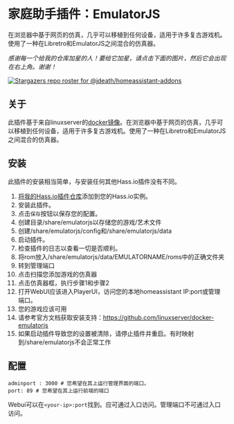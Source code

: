 # 家庭助手插件：EmulatorJS
 在浏览器中基于网页的仿真，几乎可以移植到任何设备，适用于许多复古游戏机。使用了一种在Libretro和EmulatorJS之间混合的仿真器。
 
_感谢每一个给我的仓库加星的人！要给它加星，请点击下面的图片，然后它会出现在右上角。谢谢！_

[![Stargazers repo roster for @jdeath/homeassistant-addons](https://reporoster.com/stars/jdeath/homeassistant-addons)](https://github.com/jdeath/homeassistant-addons/stargazers)

## 关于

此插件基于来自linuxserver的[docker镜像](https://github.com/linuxserver/docker-emulatorjs)。在浏览器中基于网页的仿真，几乎可以移植到任何设备，适用于许多复古游戏机。使用了一种在Libretro和EmulatorJS之间混合的仿真器。

## 安装

此插件的安装相当简单，与安装任何其他Hass.io插件没有不同。

1. [将我的Hass.io插件仓库][repository]添加到您的Hass.io实例。
1. 安装此插件。
1. 点击`保存`按钮以保存您的配置。
1. 创建目录/share/emulatorjs以存储您的游戏/艺术文件
1. 创建/share/emulatorjs/config和/share/emulatorjs/data
1. 启动插件。
1. 检查插件的日志以查看一切是否顺利。
1. 将rom放入/share/emulatorjs/data/EMULATORNAME/roms中的正确文件夹
1. 转到管理端口
1. 点击扫描您添加游戏的仿真器
1. 点击仿真器框，执行步骤1和步骤2
1. 打开WebUI应该进入PlayerUI，访问您的本地homeassistant IP:port或管理端口。
1. 您的游戏应该可用
1. 请参考官方文档获取安装支持：https://github.com/linuxserver/docker-emulatorjs
1. 如果启动插件导致您的设置被清除，请停止插件并重启。有时映射到/share/emulatorjs不会正常工作

## 配置

```
adminport : 3000 # 您希望在其上运行管理界面的端口。
port: 89 # 您希望在其上运行前端的端口
```

Webui可以在`<your-ip>:port`找到。应可通过入口访问。管理端口不可通过入口访问。

[repository]: https://github.com/jdeath/homeassistant-addons